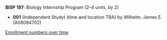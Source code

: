 **BISP 197**: Biology Internship Program (2–4 units, by 2)

- **001** (Independent Study) (time and location TBA) by Wilhelm, James E. (A08084702)

[Enrollment numbers over time](./BISP197.tsv)
